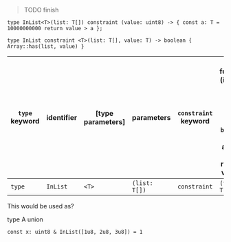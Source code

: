> TODO finish

`type InList<T>(list: T[]) constraint (value: uint8) -> {
  const a: T = 10000000000
  return value > a
};`

`type InList constraint <T>(list: T[], value: T) -> boolean {
  Array::has(list, value)
}`

| `type` keyword | identifier | \[type parameters\] | parameters | `constraint` keyword | tester function (implied `pure` and with return type `boolean`, no access to runtime values) |
|---|---|---|---|---|---|
| `type` | `InList` | `<T>` | `(list: T[])` | `constraint` | `(value: T);` |

This would be used as?

type A union

`const x: uint8 & InList([1u8, 2u8, 3u8]) = 1`
